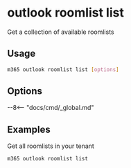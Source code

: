 # outlook roomlist list

Get a collection of available roomlists

## Usage

```sh
m365 outlook roomlist list [options]
```

## Options

--8<-- "docs/cmd/_global.md"

## Examples

Get all roomlists in your tenant

```sh
m365 outlook roomlist list
```
